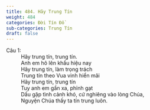 ```yaml
---
title: 484. Hãy Trung Tín
weight: 484
categories: Đời Tín Đồ
sub-categories: Trung Tín
draft: false
---
```

<dl><dt>Câu 1:</dt><dd data-verse="1">Hãy trung tín, trung tín. <br/>Anh em hô lên khẩu hiệu nay <br/>Hãy trung tín, làm trọng trách <br/>Trung tín theo Vua vinh hiển mãi <br/>Hãy trung tín, trung tín <br/>Tuy anh em gần xa, phỉnh gạt <br/>Dầu gặp tình cảnh khó, cứ nghiêng vào lòng Chúa, <br/>Nguyện Chúa thấy ta tín trung luôn. </dd></dl>